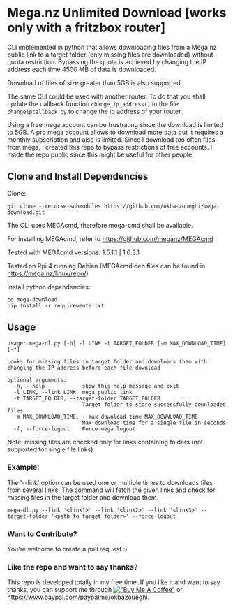 # Mega.nz Unlimited Download [works only with a fritzbox router]

CLI implemented in python that allows downloading files from a Mega.nz public link to a target folder (only missing files are downloaded) without quota restriction.
Bypassing the quota is achieved by changing the IP address each time 4500 MB of data is downloaded.

Download of files of size greater than 5GB is also supported.

The same CLI could be used with another router. To do that you shall update the callback function ```change_ip_address()``` in the file ```changeipcallback.py``` to change the ip address of your router.

Using a free mega account can be frustrating since the download is limited to 5GB. A pro mega account allows to download more data but it requires a monthly subscription and also is limited. Since I download too often files from mega, I created this repo to bypass restrictions of free accounts. I made the repo public since this might be useful for other people.

## Clone and Install Dependencies

Clone:

```shell
git clone --recurse-submodules https://github.com/okba-zoueghi/mega-download.git
```

The CLI uses MEGAcmd, therefore mega-cmd shall be available.

For installing MEGAcmd, refer to https://github.com/meganz/MEGAcmd

Tested with MEGAcmd versions: 1.5.1.1 | 1.6.3.1

Tested on Rpi 4 running Debian (MEGAcmd deb files can be found in https://mega.nz/linux/repo/)

Install python dependencies:

```shell
cd mega-download
pip install -r requirements.txt
```

## Usage

```
usage: mega-dl.py [-h] -l LINK -t TARGET_FOLDER [-m MAX_DOWNLOAD_TIME] [-f]

Looks for missing files in target folder and downloads them with changing the IP address before each file download

optional arguments:
  -h, --help            show this help message and exit
  -l LINK, --link LINK  mega public link
  -t TARGET_FOLDER, --target-folder TARGET_FOLDER
                        Target folder to store successfully downloaded files
  -m MAX_DOWNLOAD_TIME, --max-download-time MAX_DOWNLOAD_TIME
                        Max download time for a single file in seconds
  -f, --force-logout    Force mega logout
```

Note: missing files are checked only for links containing folders (not supported for single file links)
### Example:

The '--link' option can be used one or multiple times to downloads files from several links.
The command will fetch the given links and check for missing files in the target folder and download them.

```shell
mega-dl.py --link '<link1>' --link '<link2>' --link '<link3>' --target-folder '<path to target folder>' --force-logout
```

### Want to Contribute?

You're welcome to create a pull request :)

### Like the repo and want to say thanks?
This repo is developed totally in my free time. If you like it and want to say thanks, you can support me through [!["Buy Me A Coffee"](https://www.buymeacoffee.com/assets/img/custom_images/orange_img.png)](https://buymeacoffee.com/okba.zoueghi) or https://www.paypal.com/paypalme/okbazoueghi.
